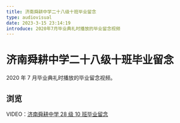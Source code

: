 ```yaml
---
title: 济南舜耕中学二十八级十班毕业留念
type: audiovisual
date: 2023-3-15 23:14:19
introduce: 2020年7月毕业典礼时播放的毕业留念视频
---
```


# 济南舜耕中学二十八级十班毕业留念

2020 年 7 月毕业典礼时播放的毕业留念视频。

## 浏览

VIDEO：[济南舜耕中学 28 级 10 班毕业留念 ](https://b23.tv/obT51y9)
